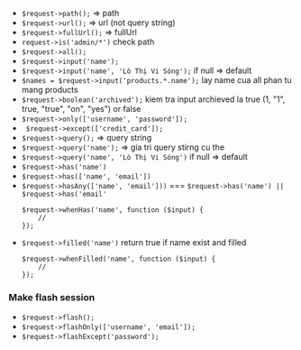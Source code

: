 - `$request->path();` => path
- `$request->url();` => url (not query string)
- `$request->fullUrl();` => fullUrl
- `request->is('admin/*')` check path
- `$request->all();`
- `$request->input('name');`
- `$request->input('name', 'Lò Thị Vi Sóng');` if null => default
- `$names = $request->input('products.*.name');` lay name cua all phan tu mang products
- `$request->boolean('archived');` kiem tra input archieved la true (1, "1", true, "true", "on", "yes") or false
- `$request->only(['username', 'password']);`
- ` $request->except(['credit_card']);`
- `$request->query();` => query string
- `$request->query('name');` => gia tri query stirng cu the
- `$request->query('name', 'Lò Thị Vi Sóng')` if null => default
- `$request->has('name')`
- `$request->has(['name', 'email'])`
- `$request->hasAny(['name', 'email']))` === `$request->has('name') || $request->has('email'`
    ```
    $request->whenHas('name', function ($input) {
        //
    });
    ```
- `$request->filled('name')` return true if name exist and filled 
    ```
    $request->whenFilled('name', function ($input) {
        //
    });
    ```
### Make flash session    
- `$request->flash();`
- `$request->flashOnly(['username', 'email']);`
- `$request->flashExcept('password');`